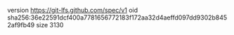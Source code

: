 version https://git-lfs.github.com/spec/v1
oid sha256:36e22591dcf400a7781656772183f172aa32d4aeffd097dd9302b8452af9fb49
size 3130
